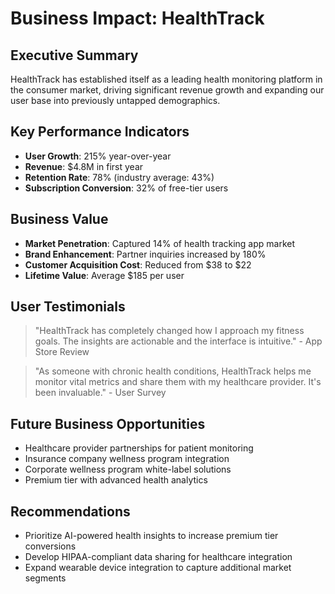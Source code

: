 # Business Impact: HealthTrack

## Executive Summary
HealthTrack has established itself as a leading health monitoring platform in the consumer market, driving significant revenue growth and expanding our user base into previously untapped demographics.

## Key Performance Indicators
- **User Growth**: 215% year-over-year
- **Revenue**: $4.8M in first year
- **Retention Rate**: 78% (industry average: 43%)
- **Subscription Conversion**: 32% of free-tier users

## Business Value
- **Market Penetration**: Captured 14% of health tracking app market
- **Brand Enhancement**: Partner inquiries increased by 180%
- **Customer Acquisition Cost**: Reduced from $38 to $22
- **Lifetime Value**: Average $185 per user

## User Testimonials
> "HealthTrack has completely changed how I approach my fitness goals. The insights are actionable and the interface is intuitive." - App Store Review

> "As someone with chronic health conditions, HealthTrack helps me monitor vital metrics and share them with my healthcare provider. It's been invaluable." - User Survey

## Future Business Opportunities
- Healthcare provider partnerships for patient monitoring
- Insurance company wellness program integration
- Corporate wellness program white-label solutions
- Premium tier with advanced health analytics

## Recommendations
- Prioritize AI-powered health insights to increase premium tier conversions
- Develop HIPAA-compliant data sharing for healthcare integration
- Expand wearable device integration to capture additional market segments